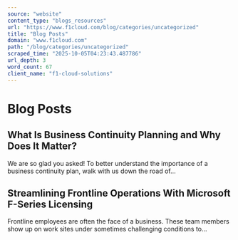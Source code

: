 ```yaml
---
source: "website"
content_type: "blogs_resources"
url: "https://www.f1cloud.com/blog/categories/uncategorized"
title: "Blog Posts"
domain: "www.f1cloud.com"
path: "/blog/categories/uncategorized"
scraped_time: "2025-10-05T04:23:43.487786"
url_depth: 3
word_count: 67
client_name: "f1-cloud-solutions"
---
```


# Blog Posts

## What Is Business Continuity Planning and Why Does It Matter?

We are so glad you asked! To better understand the importance of a business continuity plan, walk with us down the road of...

## Streamlining Frontline Operations With Microsoft F-Series Licensing

Frontline employees are often the face of a business. These team members show up on work sites under sometimes challenging conditions to...